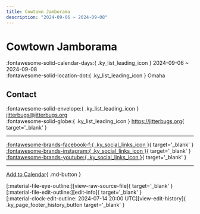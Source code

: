 ```yaml
---
title: Cowtown Jamborama
description: "2024-09-06 ~ 2024-09-08"
---
```


# Cowtown Jamborama 

:fontawesome-solid-calendar-days:{ .ky_list_leading_icon } 2024-09-06 ~ 2024-09-08  
:fontawesome-solid-location-dot:{ .ky_list_leading_icon } Omaha  

## Contact

:fontawesome-solid-envelope:{ .ky_list_leading_icon } <jitterbugs@jitterbugs.org>  
:fontawesome-solid-globe:{ .ky_list_leading_icon } <https://jitterbugs.org>{ target='_blank' }  

---

 [:fontawesome-brands-facebook-f:{ .ky_social_links_icon }](https://www.facebook.com/omahajitterbugs){ target='_blank' } [:fontawesome-brands-instagram:{ .ky_social_links_icon }](https://instagram.com/omahajitterbugs){ target='_blank' } [:fontawesome-brands-youtube:{ .ky_social_links_icon }](https://youtube.com/@jitterbugs){ target='_blank' }

---

[Add to Calendar](https://swing.news/ics/en/2024/us/cowtown-jamborama-2024.ics){ .md-button }

<div class="ky_page_footer" markdown>
<div class="ky_page_footer_trailing" markdown="span">
[:material-file-eye-outline:][view-raw-source-file]{ target='_blank' }
[:material-file-edit-outline:][edit-info]{ target='_blank' }
</div>
<div class="ky_page_footer_leading" markdown="span">
[:material-clock-edit-outline: 2024-07-14 20:00 UTC][view-edit-history]{ .ky_page_footer_history_button target='_blank' }
</div>
</div>

[view-raw-source-file]: https://github.com/swingdance/events/blob/main/2024/us/cowtown-jamborama-2024.json "View Raw Source File"
[edit-info]: https://github.com/swingdance/events/issues/new?assignees=&labels=update+event&projects=&template=03-update_entity.yml&title=%5B2024%2Fus%5D%20Cowtown%20Jamborama&region=us&year=2024&id=cowtown-jamborama-2024&name=Cowtown%20Jamborama&org_id= "Edit Info"

[view-edit-history]: https://github.com/swingdance/events/commits/main/2024/us/cowtown-jamborama-2024.json "View Edit History"

